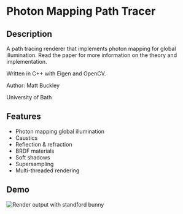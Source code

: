 # Photon Mapping Path Tracer

## Description

A path tracing renderer that implements photon mapping for global illumination. Read the paper for more information on the theory and implementation.
  
Written in C++ with Eigen and OpenCV.
  
Author: Matt Buckley
  
University of Bath

## Features

* Photon mapping global illumination
* Caustics
* Reflection & refraction
* BRDF materials
* Soft shadows
* Supersampling
* Multi-threaded rendering

## Demo

![Render output with standford bunny](https://i.imgur.com/UXRQEux.jpg)
